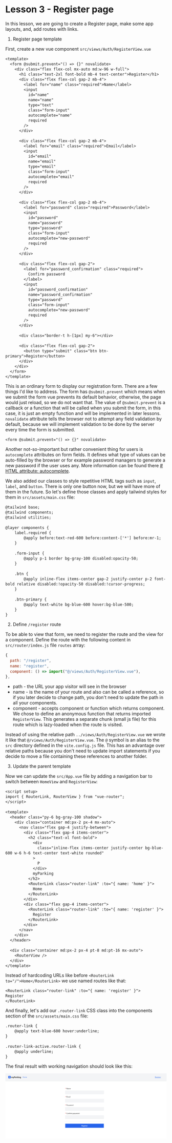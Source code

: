 # Lesson 3 - Register page

In this lesson, we are going to create a Register page, make some app layouts, and, add routes with links.

1. Register page template

First, create a new vue component `src/views/Auth/RegisterView.vue`

```vue
<template>
  <form @submit.prevent="() => {}" novalidate>
    <div class="flex flex-col mx-auto md:w-96 w-full">
	  <h1 class="text-2xl font-bold mb-4 text-center">Register</h1>
      <div class="flex flex-col gap-2 mb-4">
        <label for="name" class="required">Name</label>
        <input
          id="name"
          name="name"
          type="text"
          class="form-input"
          autocomplete="name"
          required
        />
      </div>

      <div class="flex flex-col gap-2 mb-4">
        <label for="email" class="required">Email</label>
        <input
          id="email"
          name="email"
          type="email"
          class="form-input"
          autocomplete="email"
          required
        />
      </div>

      <div class="flex flex-col gap-2 mb-4">
        <label for="password" class="required">Password</label>
        <input
          id="password"
          name="password"
          type="password"
          class="form-input"
          autocomplete="new-password"
          required
        />
      </div>

      <div class="flex flex-col gap-2">
        <label for="password_confirmation" class="required">
          Confirm password
        </label>
        <input
          id="password_confirmation"
          name="password_confirmation"
          type="password"
          class="form-input"
          autocomplete="new-password"
          required
        />
      </div>

      <div class="border-t h-[1px] my-6"></div>

      <div class="flex flex-col gap-2">
        <button type="submit" class="btn btn-primary">Register</button>
      </div>
    </div>
  </form>
</template>
```

This is an ordinary form to display our registration form. There are a few things I'd like to address. The form has `@submit.prevent` which means when we submit the form vue prevents its default behavior, otherwise, the page would just reload, so we do not want that. The value of `@submit.prevent` is a callback or a function that will be called when you submit the form, in this case, it is just an empty function and will be implemented in later lessons. `novalidate` attribute tells the browser not to attempt any field validation by default, because we will implement validation to be done by the server every time the form is submitted.

```vue
<form @submit.prevent="() => {}" novalidate>
```

Another not-so-important but rather convenient thing for users is `autocomplete` attributes on form fields. It defines what type of values can be auto-filled by the browser or for example password managers to generate a new password if the user uses any. More information can be found there [# HTML attribute: autocomplete](https://developer.mozilla.org/en-US/docs/Web/HTML/Attributes/autocomplete).

We also added our classes to style repetitive HTML tags such as `input`, `label`, and `button`. There is only one button now, but we will have more of them in the future. So let's define those classes and apply tailwind styles for them in `src/assets/main.css` file:

```
@tailwind base;
@tailwind components;
@tailwind utilities;

@layer components {
    label.required {
        @apply before:text-red-600 before:content-['*'] before:mr-1;
    }

    .form-input {
        @apply p-1 border bg-gray-100 disabled:opacity-50;
    }

    .btn {
        @apply inline-flex items-center gap-2 justify-center p-2 font-bold relative disabled:!opacity-50 disabled:!cursor-progress;
    }

    .btn-primary {
        @apply text-white bg-blue-600 hover:bg-blue-500;
    }
}
```

2. Define `/register` route

To be able to view that form, we need to register the route and the view for a component. Define the route with the following content in `src/router/index.js` file `routes` array:

```js
{
  path: "/register",
  name: "register",
  component: () => import("@/views/Auth/RegisterView.vue"),
},
```

- path - the URL your app visitor will see in the browser
- name - is the name of your route and also can be called a reference, so if you later decide to change path, you don't need to update the path in all your components.
- component - accepts component or function which returns component. We chose to define an anonymous function that returns imported `RegisterView`. This generates a separate chunk (small js file) for this route which is lazy-loaded when the route is visited.

Instead of using the relative path `../views/Auth/RegisterView.vue` we wrote it like that `@/views/Auth/RegisterView.vue`. The `@` symbol is an alias to the `src` directory defined in the `vite.config.js` file. This has an advantage over relative paths because you don't need to update import statements if you decide to move a file containing these references to another folder.

3. Update the parent template

Now we can update the `src/App.vue` file by adding a navigation bar to switch between `HomeView` and `RegisterView`:

```vue
<script setup>
import { RouterLink, RouterView } from "vue-router";
</script>

<template>
  <header class="py-6 bg-gray-100 shadow">
    <div class="container md:px-2 px-4 mx-auto">
      <nav class="flex gap-4 justify-between">
        <div class="flex gap-4 items-center">
          <h2 class="text-xl font-bold">
            <div
              class="inline-flex items-center justify-center bg-blue-600 w-6 h-6 text-center text-white rounded"
            >
              P
            </div>
            myParking
          </h2>
          <RouterLink class="router-link" :to="{ name: 'home' }">
            Home
          </RouterLink>
        </div>
        <div class="flex gap-4 items-center">
          <RouterLink class="router-link" :to="{ name: 'register' }">
            Register
          </RouterLink>
        </div>
      </nav>
    </div>
  </header>

  <div class="container md:px-2 px-4 pt-8 md:pt-16 mx-auto">
    <RouterView />
  </div>
</template>
```

Instead of hardcoding URLs like before `<RouterLink to="/">Home</RouterLink>` we use named routes like that:

```vue
<RouterLink class="router-link" :to="{ name: 'register' }">
Register
</RouterLink>
```

And finally, let's add our `.router-link` CSS class into the components section of the `src/assets/main.css` file:

```
.router-link {
	@apply text-blue-600 hover:underline;
}

.router-link-active.router-link {
	@apply underline;
}
```

The final result with working navigation should look like this:

![Register page](assets/register.png)